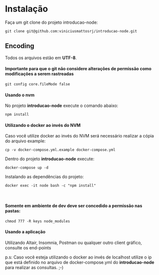 # Instalação

Faça um git clone do projeto introducao-node:
```
git clone git@github.com:viniciusmattosrj/introducao-node.git
```

## Encoding

Todos os arquivos estão em **UTF-8**.


#### Importante para que o git não considere alterações de permissão como modificações a serem rastreadas

```
git config core.fileMode false
```

#### Usando o nvm

No projeto **introducao-node** execute o comando abaixo:
```
npm install
```

#### Utilizando o docker ao invés do NVM

Caso você utilize docker ao invés do NVM será necessário realizar a cópia do arquivo example:
```
cp -v docker-compose.yml.example docker-compose.yml
```

Dentro do projeto **introducao-node** execute:
```
docker-compose up -d
```

Instalando as dependências do projeto:
```
docker exec -it node bash -c "npm install"
```

&nbsp;
#### Somente em ambiente de dev deve ser concedido a permissão nas pastas:

```
chmod 777 -R keys node_modules
```

#### Usando a aplicação
Utilizando Altair, Insomnia, Postman ou qualquer outro client gráfico, consulte os end-points

p.s: Caso você esteja utilizando o docker ao invés de localhost utilize o ip que está definido no arquivo de docker-compose.yml do **introducao-node** para realizar as consultas. ;-)